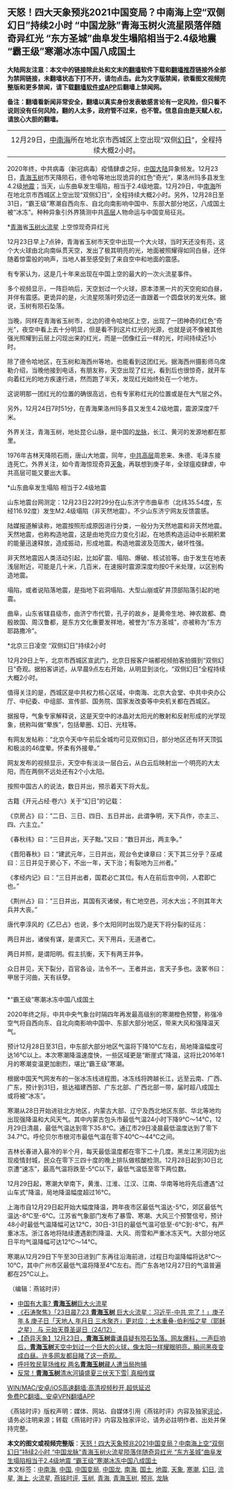  <h2>天怒！四大天象预兆2021中国变局？中南海上空“双侧幻日”持续2小时 “中国龙脉”青海玉树火流星陨落伴随奇异红光 “东方圣城”曲阜发生塌陷相当于2.4级地震 “霸王级”寒潮冰冻中国八成国土</h2> <p class="notice"><b>大陆网友注意：本文中的链接除此处和文末的<a href="https://github.com/bannedbook/fanqiang" >翻墙</a>软件下载和<a href="https://github.com/killgcd/justmysocks/blob/master/README.md">翻墙推荐</a>链接外全部为禁网链接，未翻墙状态下打不开，请勿点击。此为文字版禁闻，欲看图文视频完整版和更多禁闻，请下载<a href="https://github.com/bannedbook/fanqiang">翻墙软件或APP</a>后翻墙上禁闻网。</p><p>备注：翻墙看新闻非常安全，翻墙以真实身份发表敏感言论有一定风险，但只看不说则没有任何风险，翻的人太多，政府管不过来，也不管。信息自由是天赋人权，请放心大胆的翻墙。</b></p>  <div class="entry">  <table align="center" cellpadding="0" cellspacing="0" class="tr-caption-container" style="margin-left: auto; margin-right: auto;"> <tbody> <tr> <td style="text-align: center;"></td> </tr> <tr> <td class="tr-caption" style="text-align: center;">12月29日&#65292;<a href="https://www.bannedbook.org/bnews/tag/%e4%b8%ad%e5%8d%97%e6%b5%b7/" class="st_tag internal_tag" rel="tag" title="标签 中南海 下的日志">中南海</a>所在地北京市西城区上空出现&#8220;双侧<a href="https://www.bannedbook.org/bnews/tag/%E5%B9%BB%E6%97%A5/" class="st_tag internal_tag" rel="tag" title="标签 幻日 下的日志">幻日</a>&#8221;&#65292;全程持续大概2小时&#12290;</td> </tr> </tbody> </table> <p>2020年终&#65292;中共病毒&#65288;新冠病毒&#65289;疫情肆虐之际&#65292;<span class='wp_keywordlink_affiliate'><a href="https://www.bannedbook.org/" title="中国" target="_blank">中国</a></span><span class='wp_keywordlink_affiliate'><a href="https://www.bannedbook.org/" title="大陆" target="_blank">大陆</a></span>异象频发&#12290;12月23日&#65292;<a href="https://www.bannedbook.org/bnews/tag/%e9%9d%92%e6%b5%b7%e7%8e%89%e6%a0%91/" class="st_tag internal_tag" rel="tag" title="标签 青海玉树 下的日志">青海玉树</a>市天降陨石&#65292;德令哈等地出现诡异的红色&#8220;奇光&#8221;&#65292;果洛州玛多县发生4.2级<a href="https://www.bannedbook.org/bnews/tag/%e5%9c%b0%e9%9c%87/" class="st_tag internal_tag" rel="tag" title="标签 地震 下的日志">地震</a>&#65307;当天&#65292;山东曲阜发生塌陷&#65292;相当于2.4级地震&#12290;12月29日&#65292;中<a href="https://www.bannedbook.org/bnews/tag/%e5%8d%97%e6%b5%b7/" class="st_tag internal_tag" rel="tag" title="标签 南海 下的日志">南海</a>所在地北京市西城区上空出现&#8220;双侧幻日&#8221;&#65292;全程持续大概2小时&#12290;另外&#65292;12月28日至31日&#65292;&#8220;霸王级&#8221;寒潮自西向东&#12289;自北向南影响中国中&#12289;东部大部分地区&#65292;八成国土被&#8220;冰冻&#8221;&#12290;种种异象引外界猜测中共<span class='wp_keywordlink_affiliate'><a href="https://www.bannedbook.org/bnews/ccpdope/" title="中共高层内幕" target="_blank">高层</a></span>人物命运与中国变局征兆&#12290;</p> <p>   *<a href="https://www.bannedbook.org/bnews/tag/%e9%9d%92%e6%b5%b7/" class="st_tag internal_tag" rel="tag" title="标签 青海 下的日志">青海</a>省<a href="https://www.bannedbook.org/bnews/tag/%E7%8E%89%E6%A0%91/" class="st_tag internal_tag" rel="tag" title="标签 玉树 下的日志">玉树</a><a href="https://www.bannedbook.org/bnews/tag/%E7%81%AB%E6%B5%81%E6%98%9F/" class="st_tag internal_tag" rel="tag" title="标签 火流星 下的日志">火流星</a> 上空惊现奇异红光 </p> <p>12月23日早上7点钟&#65292;青海省玉树市天空中出现一个大火球&#65292;当时天还没有亮&#65292;这个大火球由北向南纵贯天空&#65292;发出了极其明亮的光&#65292;地面被照耀得如同白昼&#65292;还伴随着惊雷般的响声&#65292;当地人甚至感受到了来自空中和地面的震感&#12290;</p> <p>有专家认为&#65292;这是几十年来出现在中国上空的最大的一次火流星事件&#12290;</p> <p>多个视频显示&#65292;一阵巨响后&#65292;天空划过一个火球&#65292;原本漆黑一片的天空宛如白昼&#65292;并伴有震感&#12290;更诡异的是&#65292;火流星陨落时旁边还一直跟着一个圆盘状的发光体&#12290;据说&#65292;玉树有陨石坠落&#12290;</p> <p>当晚&#65292;同样在青海省玉树市&#65292;北边的德令哈地区上空&#65292;出现了一团神奇的红色&#8220;奇光&#8221;&#65292;夜空中看上去十分明显&#65292;但是看不到这片红光的光源&#65292;也就是说不像被其他强光照耀到云层上闪现出来的红光&#65292;而是一团像红云一样的光&#65292;时间持续近1小时&#12290;</p> <p>除了德令哈地区&#65292;在玉树和海西州等地&#65292;也能看到这团红光&#12290;据海西州摄影师乌席勒介绍&#65292;当晚他接到电话&#65292;有朋友称&#65292;天空出现了红光&#65292;看到后也很惊奇&#65292;就开车向着红光的地方疾速行进&#65292;然而跑了半天&#65292;发现红光始终处在一个地方&#12290;</p> <p>这说明那一团红光的位置的确很高远&#65292;也有专家称红光的位置或是在大气层之外&#12290;</p> <p>   另外&#65292;12月24日7时51分&#65292;在青海果洛州玛多县又发生4.2级地震&#65292;震源深度7千米&#12290;</p> <p>外界关注&#65292;青海玉树&#65292;地处昆仑山脉&#65292;是中国的<a href="https://www.bannedbook.org/bnews/tag/%e9%be%99%e8%84%89/" class="st_tag internal_tag" rel="tag" title="标签 龙脉 下的日志">龙脉</a>&#65292;长江&#12289;黄河的发源地都在那里&#12290;&nbsp;</p> <p></p>  <p>1976年吉林天降陨石雨&#65292;唐山大地震&#65292;同年&#65292;<span class='wp_keywordlink_affiliate'><a href="https://www.bannedbook.org/bnews/ccpdope/" title="中共高层" target="_blank">中共高层</a></span>周恩来&#12289;朱德&#12289;毛泽东接连死亡&#12290;外界关注&#65292;如今青海惊现奇异<a href="https://www.bannedbook.org/bnews/tag/%E5%A4%A9%E8%B1%A1/" class="st_tag internal_tag" rel="tag" title="标签 天象 下的日志">天象</a>&#65292;再联想到庚子年&#65292;全球瘟疫肆虐&#65292;中共高层可能又要出大事&#12290;</p> <p>     *山东曲阜发生塌陷 相当于2.4级地震</p> <p>山东地震台网测定&#65306;12月23日22时29分在山东济宁市曲阜市&#65288;北纬35.54度&#65292;东经116.92度&#65289;发生M2.4级塌陷&#65288;非天然地震&#65289;&#12290;不少山东济宁网友反馈震感&#12290;</p> <p>陆媒报道解读称&#65292;地震按照形成原因进行分类&#65292;一般分为天然地震和非天然地震&#12290;天然地震&#65292;也称构造地震&#65292;这是由地壳应力变化引起&#65292;在地质构造运动中长期积累的能量迅速释放&#65292;造成振动&#65292;形成地震&#12290;构造地震波及范围大&#65292;破坏性强&#12290;</p> <p>非天然地震因人类活动引起&#65292;比如矿震&#12289;塌陷&#12289;爆破&#12289;核试验等&#12290;由于发生在地表浅层附近&#65292;可能是几十米&#65292;几百米&#65292;在速报时震源深度均按0千米处理&#65292;以区别构造地震&#12290;</p> <p>塌陷&#65292;或者说陷落地震&#65292;是指地下岩洞塌陷&#12289;大型山崩或矿井顶部陷落引起的地震&#12290;</p> <p>曲阜&#65292;山东省辖县级市&#65292;由济宁市代管&#65292;孔子的故乡&#65292;是黄帝生地&#12289;神农故都&#12289;商殷故国&#12289;周汉鲁都&#65292;是东方文化重要发祥地&#65292;被誉为&#8220;东方圣城&#8221;&#65292;亦被称为&#8220;东方耶路撒冷&#8221;&#12290;</p> <p>     *北京三日凌空 &#8220;双侧幻日&#8221;持续2小时</p> <p>12月29日上午&#65292;北京市西城区宣武门&#65292;北京日报客户端都视频拍客拍摄到&#8220;双侧幻日&#8221;奇观&#12290;据拍客讲述&#65292;从早晨9点左右开始&#65292;从明显到淡化&#65292;&#8220;双侧幻日&#8221;全程持续大概2小时&#12290;</p> <p>值得关注的是&#65292;西城区是中共权力核心区域&#65292;中南海&#12289;北京大会堂&#12289;中共中央办公厅&#12289;中纪委&#12289;中组部&#12289;宣传部&#12289;国务院&#12289;国家发改委等中央机关都在西城区&#12290;</p> <p>据报导&#65292;气象专家解释说&#65292;这是天空中的冰晶对太阳光的散射和反射形成的光学现象&#65292;统称叫做&#8220;晕族&#8221;&#65292;包括晕圈&#12289;幻日&#12289;光柱等&#12290;</p>  <p>有网友发帖称&#65306;&#8220;北京今天中午前后全城均可见双侧幻日&#65292;部分地区还有环天顶弧和极淡的46度晕&#12290;怀柔有外接晕&#12290;&#8221;</p> <p>网友发布的视频显示&#65292;天空中有淡淡一层白云&#65292;从白云后映射出一个明亮的大太阳&#65292;而在两侧不远处还有2个小太阳&#12290;</p> <p>按照中国古人的说法&#65292;数日并出&#65292;预示着天下将大乱&#12290;</p> <p>     古籍&#12298;开元占经&#183;卷六&#12299;关于&#8220;幻日&#8221;的记载&#65306;</p> <p>&#12298;京房占&#12299;曰&#65306;&#8220;二日&#12289;三日&#12289;四日&#12289;五日并出&#65292;此谓争明&#65292;天下兵作&#65292;亦主三&#12289;四&#12289;六主立&#12290;&#8221;</p> <p>&#12298;春秋纬&#12299;曰&#65306;&#8220;三日并出&#65292;天子黜&#12290;&#8221;又曰&#65306;&#8220;数日并出&#65292;两主争&#12290;&#8221;</p> <p>&#12298;晋阳春秋&#12299;曰&#65306;&#8220;建武元年&#65292;三日并出&#65292;观台令史谏章曰&#65306;天下其三分乎&#65311;巫咸曰&#65306;三日并见于房心下&#65292;不出一年&#65292;天下治&#65307;有裂地为三州者&#12290;&#8221;</p> <p>&#12298;孝经内记&#12299;曰&#65306;&#8220;三日并出者&#65292;国君必亡其位&#12290;有人在前后宫中同&#65292;人君即亡也&#12290;&#8221;</p> <p>&#12298;荆州占&#12299;曰&#65306;&#8220;三日并出&#65292;其国有灭诸侯&#65292;有亡地空邑&#65292;河水大出&#65307;不则其年大兵并大丧&#12290;&#8221;</p> <p>唐代李淳风的&#12298;乙巳占&#12299;也说&#65292;多个太阳同时出现乃是天下将分裂的征兆&#65306;</p> <p>两日并出&#65292;诸侯有谋&#65292;是谓灭亡&#12290;天下用兵&#65292;无道者亡&#12290;</p>  <p>两日并照&#65292;是谓阳明&#12290;假主抗衡&#65292;天下有两王并争&#12290;</p> <p>众日并见&#65292;天下裂分&#65292;百官各设&#65292;法令不一&#12290;王者并出&#65292;言天子多也&#12290;汲冢书曰&#65306;甲居于河曲&#65292;天有祅孽&#12290;<br />&nbsp; </p> <p>*&#8220;霸王级&#8221;寒潮冰冻中国八成国土</p> <p>2020年终之际&#65292;中共中央气象台时隔四年再发最高级别的寒潮橙色预警&#65292;称强冷空气将自西向东&#12289;自北向南影响中国中&#12289;东部大部分地区&#65292;带来大风和强降温天气&#12290;</p> <p>预计12月28日至31日&#65292;中东部大部分地区气温将下降10&#8451;左右&#65292;局地降温幅度可达16&#8451;以上&#12290;本次寒潮降温速度快&#65292;一些区域更是&#8220;断崖式&#8221;降温&#65292;这将比2016年1月的寒潮变温更加剧烈&#65292;堪比&#8220;霸王级&#8221;寒潮&#12290;</p> <p>根据中国天气网发布的一张冰冻线进程图&#65292;冰冻线将跨越长江&#65292;远至云南&#12289;广西&#12289;广东&#65292;预计到31日&#65292;抵达福建西部&#12289;广东北部&#12289;广西北部一带&#65292;届时超八成国土或将被&#8220;冰冻&#8221;&#12290;</p> <p>寒潮从28日开始进驻北方地区&#65292;内蒙古大部&#12289;辽宁及西北地区东部&#12289;华北等地均出现强降温和大风天气&#12290;其中内蒙古包头市最低气温24小时下降9&#8451;&#65374;14&#8451;&#65292;12月29日清晨&#65292;最低气温达到零下35.8&#8451;&#12290;通辽市29日凌晨最低温度达到了零下34.7&#8451;&#12290;呼伦贝尔市根河市最低气温在零下40&#8451;&#65374;44&#8451;之间&#12290;</p> <p>     吉林长春进入最冷的半个月&#65292;每天最低温度都在零下二十几度&#12290;黑龙江黑河因为出现疫情封城&#65292;民众在零下三四十度的晚上排队做核酸检测&#12290;12月28日起到30日北京遭&#8220;速冻&#8221;&#65292;最高气温将跌至-5&#8451;以下&#65292;最低气温低至零下两位数&#12290;</p> <p>12月29日起&#65292;寒潮大举南下&#65292;黄淮&#12289;江淮&#12289;江汉&#12289;江南&#12289;华南等地将先后遭遇&#8220;过山车式&#8221;降温&#65292;局地降温幅度超过16&#8451;&#12290;</p> <p>上海市自12月29日起开始大幅度降温&#65292;跨年夜市区最低气温达-5&#8451;&#65292;郊区最低气温达-8&#8451;至-6&#8451;&#12290;江苏省气象部门发布了暴雪&#12289;寒潮&#12289;大风三个预警信号&#65292;预计48小时最低气温降幅可达12&#8451;&#65292;30日-31日的最低气温可低至-6&#8451;到-8&#8451;&#65292;有严重冰冻&#12290;浙江各地将陆续遭遇剧烈降温&#12289;大风&#12289;雨雪和严重冰冻天气&#12290;大部分地区日平均气温降幅可达12&#8451;&#65374;14&#8451;&#12290; </p> <p>     寒潮从12月29日下午至30日进到广东再往沿海前进&#65292;过程日均温降幅将达8&#8451;&#65374;10&#8451;&#65292;其中广州市区最低气温将降至4&#8451;左右&#12290;而广东各地12月27日的气温普遍都在25&#8451;以上&#12290;</p>  <p></p> <p>&nbsp;&#65288;编辑&#65306;燕铭时评&#65289;</p> <ul class='op-related-articles' title='相关阅读'> <li><a href='https://www.bannedbook.org/bnews/bannedvideo/20201225/1454926.html' target='_blank'>中国有大事? <b>青海玉树</b>巨大火流星</a></li> <li><a href='https://www.bannedbook.org/bnews/bannedvideo/20201225/1454426.html' target='_blank'>《石涛聚焦》「23日晨7:23 <b>青海玉树</b> 巨大火流星：习近平-中共 完了！」庚子年 &amp; 庚子日「天地人 年月日 三水聚齐」更对应：土木重叠-伯利恒之星（耶稣之星） 与 元始天尊圣诞日（24/12）</a></li> <li><a href='https://www.bannedbook.org/bnews/bannedvideo/20201224/1454284.html' target='_blank'>【奇异天象】12月23日，<b>青海玉树</b>囊谦县疑有陨石坠落。网友爆料，一声巨响后，<b>青海玉树</b>天空中划过一个巨大的火球，像太阳一样耀眼明亮，瞬间黑夜变成白昼。许多网友都目睹了这一奇观。</a></li> <li><a href='https://www.bannedbook.org/bnews/headline/20200826/1386219.html' target='_blank'>呼吁牧民草场维权 两名<b>青海玉树</b>藏人遭当局拘捕</a></li> <li><a href='https://www.bannedbook.org/bnews/bannedvideo/20200806/1375616.html' target='_blank'>反常！<b>青海玉树</b>清水河镇盛夏三伏天下雪| 真相传媒</a></li> </ul> <p class="texttj"> <a href="https://github.com/bannedbook/fanqiang/wiki/V2ray%E6%9C%BA%E5%9C%BA" target="_blank">WIN/MAC/安卓/iOS高速翻墙:高清视频秒开,超低延迟</a><br/> <a href="https://github.com/bannedbook/fanqiang/wiki/%E7%A6%81%E9%97%BB%E7%BD%91%E5%AE%89%E5%8D%93%E7%BF%BB%E5%A2%99%E6%96%B0%E9%97%BBAPP" target="_blank">免费PC翻墙、安卓VPN翻墙APP</a></p><p>&#12298;燕铭时评&#12299;版权声明&#65306;媒体&#12289;网站&#12289;自媒体引用&#12298;燕铭时评&#12299;内容及独家<span class='wp_keywordlink_affiliate'><a href="https://www.bannedbook.org/bnews/comments/" title="新闻评论" target="_blank">评论</a></span>&#65292;请务必注明来源&#65307;转载&#12298;燕铭时评&#12299;内容及独家评论&#65292;请务必註明作者&#12289;出处并保持完整&#12290;  </p><a name='sharetosocial'></a>       <div><b>本文的图文或视频完整版</b>：<a href='https://www.bannedbook.org/bnews/comments/20201231/1458194.html'>天怒！四大天象预兆2021中国变局？中南海上空“双侧幻日”持续2小时 “中国龙脉”青海玉树火流星陨落伴随奇异红光 “东方圣城”曲阜发生塌陷相当于2.4级地震 “霸王级”寒潮冰冻中国八成国土</a></div>  </div><!--END ENTRY--> <div class="postfooter"> <div>本文标签：<a href="https://www.bannedbook.org/bnews/tag/%e4%b8%ad%e5%8d%97%e6%b5%b7/" rel="tag">中南海</a>, <a href="https://www.bannedbook.org/bnews/tag/%E4%B8%AD%E5%9B%BD/" rel="tag">中国</a>, <a href="https://www.bannedbook.org/bnews/tag/%E4%B8%AD%E5%9B%BD%E5%8F%98%E5%B1%80/" rel="tag">中国变局</a>, <a href="https://www.bannedbook.org/bnews/tag/%E4%B8%AD%E5%9B%BD%E9%BE%99/" rel="tag">中国龙</a>, <a href="https://www.bannedbook.org/bnews/tag/%e5%8d%97%e6%b5%b7/" rel="tag">南海</a>, <a href="https://www.bannedbook.org/bnews/tag/%E5%9B%BD%E5%9C%9F/" rel="tag">国土</a>, <a href="https://www.bannedbook.org/bnews/tag/%e5%9c%b0%e9%9c%87/" rel="tag">地震</a>, <a href="https://www.bannedbook.org/bnews/tag/%E5%A4%A9%E8%B1%A1/" rel="tag">天象</a>, <a href="https://www.bannedbook.org/bnews/tag/%E5%AF%92%E6%BD%AE/" rel="tag">寒潮</a>, <a href="https://www.bannedbook.org/bnews/tag/%E5%B9%BB%E6%97%A5/" rel="tag">幻日</a>, <a href="https://www.bannedbook.org/bnews/tag/%E6%B5%81%E6%98%9F/" rel="tag">流星</a>, <a href="https://www.bannedbook.org/bnews/tag/%E6%B5%B7%E4%B8%8A/" rel="tag">海上</a>, <a href="https://www.bannedbook.org/bnews/tag/%E7%81%AB%E6%B5%81%E6%98%9F/" rel="tag">火流星</a>, <a href="https://www.bannedbook.org/bnews/tag/%e7%87%95%e9%93%ad%e6%97%b6%e8%af%84/" rel="tag">燕铭时评</a>, <a href="https://www.bannedbook.org/bnews/tag/%E7%8E%89%E6%A0%91/" rel="tag">玉树</a>, <a href="https://www.bannedbook.org/bnews/tag/%e9%9d%92%e6%b5%b7/" rel="tag">青海</a>, <a href="https://www.bannedbook.org/bnews/tag/%e9%9d%92%e6%b5%b7%e7%8e%89%e6%a0%91/" rel="tag">青海玉树</a>, <a href="https://www.bannedbook.org/bnews/tag/%E9%A2%84%E5%85%86/" rel="tag">预兆</a>, <a href="https://www.bannedbook.org/bnews/tag/%e9%be%99%e8%84%89/" rel="tag">龙脉</a></div>  </div><!--END POSTFOOTER--> 